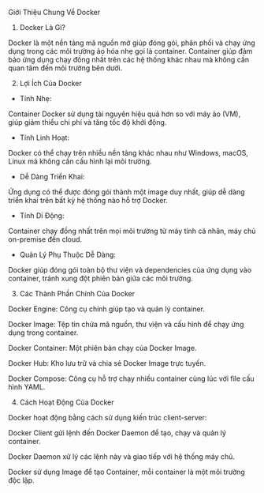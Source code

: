 Giới Thiệu Chung Về Docker

1. Docker Là Gì?

Docker là một nền tảng mã nguồn mở giúp đóng gói, phân phối và chạy ứng dụng trong các môi trường ảo hóa nhẹ gọi là container. Container giúp đảm bảo ứng dụng chạy đồng nhất trên các hệ thống khác nhau mà không cần quan tâm đến môi trường bên dưới.

2. Lợi Ích Của Docker

- Tính Nhẹ:

Container Docker sử dụng tài nguyên hiệu quả hơn so với máy ảo (VM), giúp giảm thiểu chi phí và tăng tốc độ khởi động.

- Tính Linh Hoạt:

Docker có thể chạy trên nhiều nền tảng khác nhau như Windows, macOS, Linux mà không cần cấu hình lại môi trường.

- Dễ Dàng Triển Khai:

Ứng dụng có thể được đóng gói thành một image duy nhất, giúp dễ dàng triển khai trên bất kỳ hệ thống nào hỗ trợ Docker.

- Tính Di Động:

Container chạy đồng nhất trên mọi môi trường từ máy tính cá nhân, máy chủ on-premise đến cloud.

- Quản Lý Phụ Thuộc Dễ Dàng:

Docker giúp đóng gói toàn bộ thư viện và dependencies của ứng dụng vào container, tránh xung đột phiên bản giữa các môi trường.

3. Các Thành Phần Chính Của Docker

Docker Engine: Công cụ chính giúp tạo và quản lý container.

Docker Image: Tệp tin chứa mã nguồn, thư viện và cấu hình để chạy ứng dụng trong container.

Docker Container: Một phiên bản chạy của Docker Image.

Docker Hub: Kho lưu trữ và chia sẻ Docker Image trực tuyến.

Docker Compose: Công cụ hỗ trợ chạy nhiều container cùng lúc với file cấu hình YAML.

4. Cách Hoạt Động Của Docker

Docker hoạt động bằng cách sử dụng kiến trúc client-server:

Docker Client gửi lệnh đến Docker Daemon để tạo, chạy và quản lý container.

Docker Daemon xử lý các lệnh này và giao tiếp với hệ thống máy chủ.

Docker sử dụng Image để tạo Container, mỗi container là một môi trường độc lập.

